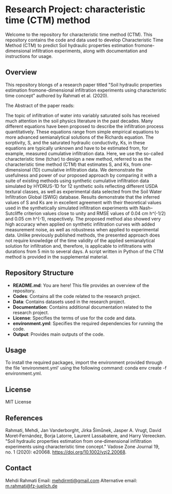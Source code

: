 # Research Project: characteristic time (CTM) method 

Welcome to the repository for characteristic time method (CTM). This repository contains the code and data used to develop Characteristic Time Method (CTM) to predict Soil hydraulic properties estimation fromone-dimensional infiltration experiments, along with documentation and instructions for usage.

## Overview

This repository blongs of a research paper titled "Soil hydraulic properties estimation fromone-dimensional
infiltration experiments using characteristic time concept" authored by Rahmati et al. (2020). 

The Abstract of the paper reads:

The topic of infiltration of water into variably saturated soils has received much attention in the soil physics literature in the past decades. Many different equations have been proposed to describe the infiltration process quantitatively. These equations range from simple empirical equations to more advanced semianalytical solutions of the Richards equation. The sorptivity, S, and the saturated hydraulic conductivity, Ks, in these equations are typically unknown and have to be estimated from, for example, measured cumulative infiltration data. Here, we use the so-called characteristic time (tchar) to design a new method, referred to as the characteristic time method (CTM) that estimates S, and Ks, from one-dimensional (1D) cumulative infiltration data. We demonstrate the usefulness and power of our proposed approach by comparing it with a suite of existing methods using synthetic cumulative infiltration data simulated by HYDRUS-1D for 12 synthetic soils reflecting different USDA textural classes, as well as experimental data selected from the Soil Water Infiltration Global (SWIG) database. Results demonstrate that the inferred values of S and Ks are in excellent agreement with their theoretical values used in the synthetically simulated infiltration experiments with Nash–Sutcliffe criterion values close to unity and RMSE values of 0.04 cm h^(-1/2) and 0.05 cm h^(-1), respectively. The proposed method also showed very high accuracy when applied on synthetic infiltration curves with added measurement noise, as well as robustness when applied to experimental data. Unlike previously published methods, the presented approach does not require knowledge of the time validity of the applied semianalytical solution for infiltration and, therefore, is applicable to infiltrations with durations from 5 min to several days. A script written in Python of the CTM method is provided in the supplemental material.

## Repository Structure

- **README.md**: You are here! This file provides an overview of the repository.
- **Codes**: Contains all the code related to the research project.
- **Data**: Contains datasets used in the research project.
- **Documentation**: Contains additional documentation related to the research project.
- **License**: Specifies the terms of use for the code and data.
- **environment.yml**: Specifies the required dependencies for running the code.
- **Output**: Provides main outputs of the code.

## Usage

To install the required packages, import the environment provided through the file 'environment.yml' using the following command: conda env create -f environment.yml.

## License

MIT License

## References

Rahmati, Mehdi, Jan Vanderborght, Jirka Šimůnek, Jasper A. Vrugt, David Moret‐Fernández, Borja Latorre, Laurent Lassabatere, and Harry Vereecken. "Soil hydraulic properties estimation from one‐dimensional infiltration experiments using characteristic time concept." Vadose Zone Journal 19, no. 1 (2020): e20068.  https://doi.org/10.1002/vzj2.20068. 

## Contact

Mehdi Rahmati
Email: mehdirmti@gmail.com
Alternative email: m.rahmati@fz-juelich.de

